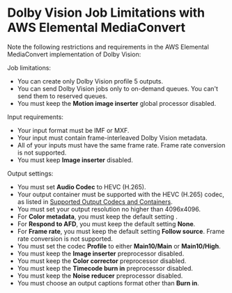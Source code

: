 # Dolby Vision Job Limitations with AWS Elemental MediaConvert<a name="dolby-vision-job-limitations-and-requirements"></a>

Note the following restrictions and requirements in the AWS Elemental MediaConvert implementation of Dolby Vision:

Job limitations:
+ You can create only Dolby Vision profile 5 outputs\.
+ You can send Dolby Vision jobs only to on\-demand queues\. You can't send them to reserved queues\.
+ You must keep the **Motion image inserter** global processor disabled\.

Input requirements:
+ Your input format must be IMF or MXF\.
+ Your input must contain frame\-interleaved Dolby Vision metadata\.
+ All of your inputs must have the same frame rate\. Frame rate conversion is not supported\.
+ You must keep **Image inserter** disabled\.

Output settings:
+ You must set **Audio Codec** to HEVC \(H\.265\)\.
+ Your output container must be supported with the HEVC \(H\.265\) codec, as listed in [Supported Output Codecs and Containers](reference-codecs-containers.md)\.
+ You must set your output resolution no higher than 4096x4096\.
+ For **Color metadata**, you must keep the default setting \.
+ For **Respond to AFD**, you must keep the default setting **None**\.
+ For **Frame rate**, you must keep the default setting **Follow source**\. Frame rate conversion is not supported\.
+ You must set the codec **Profile** to either **Main10/Main** or **Main10/High**\.
+ You must keep the **Image inserter** preprocessor disabled\.
+ You must keep the **Color corrector** preprocessor disabled\.
+ You must keep the **Timecode burn in** preprocessor disabled\.
+ You must keep the **Noise reducer** preprocessor disabled\.
+ You must choose an output captions format other than **Burn in**\.